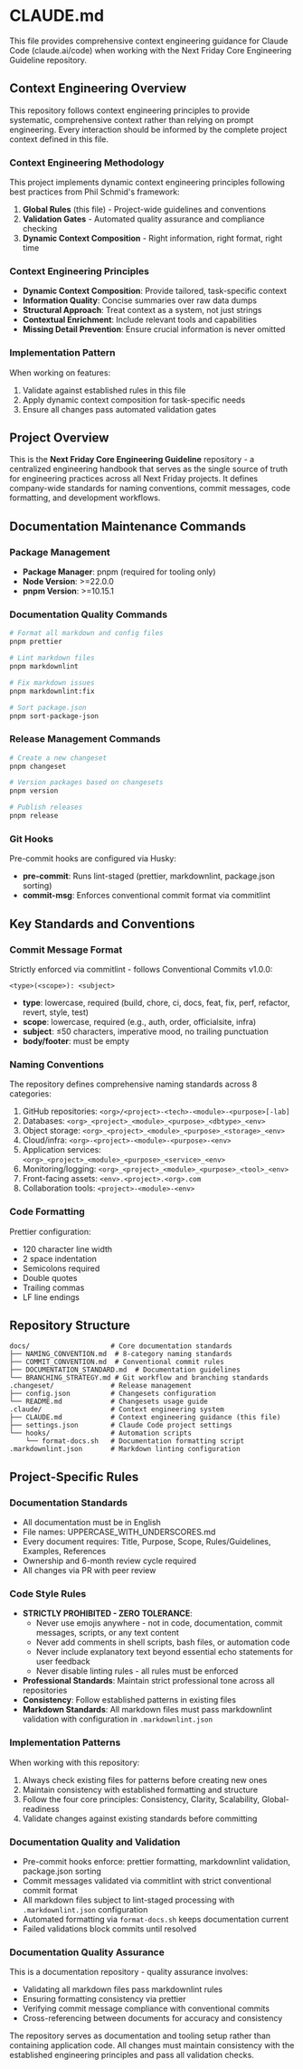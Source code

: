# CLAUDE.md

This file provides comprehensive context engineering guidance for Claude Code (claude.ai/code) when working
with the Next Friday Core Engineering Guideline repository.

## Context Engineering Overview

This repository follows context engineering principles to provide systematic, comprehensive context rather than
relying on prompt engineering. Every interaction should be informed by the complete project context defined in
this file.

### Context Engineering Methodology

This project implements dynamic context engineering principles following best practices from Phil Schmid's framework:

1. **Global Rules** (this file) - Project-wide guidelines and conventions
2. **Validation Gates** - Automated quality assurance and compliance checking
3. **Dynamic Context Composition** - Right information, right format, right time

### Context Engineering Principles

- **Dynamic Context Composition**: Provide tailored, task-specific context
- **Information Quality**: Concise summaries over raw data dumps
- **Structural Approach**: Treat context as a system, not just strings
- **Contextual Enrichment**: Include relevant tools and capabilities
- **Missing Detail Prevention**: Ensure crucial information is never omitted

### Implementation Pattern

When working on features:

1. Validate against established rules in this file
2. Apply dynamic context composition for task-specific needs
3. Ensure all changes pass automated validation gates

## Project Overview

This is the **Next Friday Core Engineering Guideline** repository - a centralized engineering handbook that
serves as the single source of truth for engineering practices across all Next Friday projects. It defines
company-wide standards for naming conventions, commit messages, code formatting, and development workflows.

## Documentation Maintenance Commands

### Package Management

- **Package Manager**: pnpm (required for tooling only)
- **Node Version**: >=22.0.0
- **pnpm Version**: >=10.15.1

### Documentation Quality Commands

```bash
# Format all markdown and config files
pnpm prettier

# Lint markdown files
pnpm markdownlint

# Fix markdown issues
pnpm markdownlint:fix

# Sort package.json
pnpm sort-package-json
```

### Release Management Commands

```bash
# Create a new changeset
pnpm changeset

# Version packages based on changesets
pnpm version

# Publish releases
pnpm release
```

### Git Hooks

Pre-commit hooks are configured via Husky:

- **pre-commit**: Runs lint-staged (prettier, markdownlint, package.json sorting)
- **commit-msg**: Enforces conventional commit format via commitlint

## Key Standards and Conventions

### Commit Message Format

Strictly enforced via commitlint - follows Conventional Commits v1.0.0:

```text
<type>(<scope>): <subject>
```

- **type**: lowercase, required (build, chore, ci, docs, feat, fix, perf, refactor, revert, style, test)
- **scope**: lowercase, required (e.g., auth, order, officialsite, infra)
- **subject**: ≤50 characters, imperative mood, no trailing punctuation
- **body/footer**: must be empty

### Naming Conventions

The repository defines comprehensive naming standards across 8 categories:

1. GitHub repositories: `<org>/<project>-<tech>-<module>-<purpose>[-lab]`
2. Databases: `<org>_<project>_<module>_<purpose>_<dbtype>_<env>`
3. Object storage: `<org>_<project>_<module>_<purpose>_<storage>_<env>`
4. Cloud/infra: `<org>-<project>-<module>-<purpose>-<env>`
5. Application services: `<org>_<project>_<module>_<purpose>_<service>_<env>`
6. Monitoring/logging: `<org>_<project>_<module>_<purpose>_<tool>_<env>`
7. Front-facing assets: `<env>.<project>.<org>.com`
8. Collaboration tools: `<project>-<module>-<env>`

### Code Formatting

Prettier configuration:

- 120 character line width
- 2 space indentation
- Semicolons required
- Double quotes
- Trailing commas
- LF line endings

## Repository Structure

```text
docs/                    # Core documentation standards
├── NAMING_CONVENTION.md  # 8-category naming standards
├── COMMIT_CONVENTION.md  # Conventional commit rules
├── DOCUMENTATION_STANDARD.md  # Documentation guidelines
└── BRANCHING_STRATEGY.md # Git workflow and branching standards
.changeset/              # Release management
├── config.json          # Changesets configuration
└── README.md            # Changesets usage guide
.claude/                 # Context engineering system
├── CLAUDE.md            # Context engineering guidance (this file)
├── settings.json        # Claude Code project settings
└── hooks/               # Automation scripts
    └── format-docs.sh   # Documentation formatting script
.markdownlint.json       # Markdown linting configuration
```

## Project-Specific Rules

### Documentation Standards

- All documentation must be in English
- File names: UPPERCASE_WITH_UNDERSCORES.md
- Every document requires: Title, Purpose, Scope, Rules/Guidelines, Examples, References
- Ownership and 6-month review cycle required
- All changes via PR with peer review

### Code Style Rules

- **STRICTLY PROHIBITED - ZERO TOLERANCE**:
  - Never use emojis anywhere - not in code, documentation, commit messages, scripts, or any text content
  - Never add comments in shell scripts, bash files, or automation code
  - Never include explanatory text beyond essential echo statements for user feedback
  - Never disable linting rules - all rules must be enforced
- **Professional Standards**: Maintain strict professional tone across all repositories
- **Consistency**: Follow established patterns in existing files
- **Markdown Standards**: All markdown files must pass markdownlint validation with configuration in
  `.markdownlint.json`

### Implementation Patterns

When working with this repository:

1. Always check existing files for patterns before creating new ones
2. Maintain consistency with established formatting and structure
3. Follow the four core principles: Consistency, Clarity, Scalability, Global-readiness
4. Validate changes against existing standards before committing

### Documentation Quality and Validation

- Pre-commit hooks enforce: prettier formatting, markdownlint validation, package.json sorting
- Commit messages validated via commitlint with strict conventional commit format
- All markdown files subject to lint-staged processing with `.markdownlint.json` configuration
- Automated formatting via `format-docs.sh` keeps documentation current
- Failed validations block commits until resolved

### Documentation Quality Assurance

This is a documentation repository - quality assurance involves:

- Validating all markdown files pass markdownlint rules
- Ensuring formatting consistency via prettier
- Verifying commit message compliance with conventional commits
- Cross-referencing between documents for accuracy and consistency

The repository serves as documentation and tooling setup rather than containing application code. All changes
must maintain consistency with the established engineering principles and pass all validation checks.
